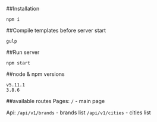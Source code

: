 ##Installation
```
npm i
```
##Compile templates before server start
```
gulp
```
##Run server
```
npm start
```
##node & npm versions
```
v5.11.1
3.8.6
```
##available routes
Pages:
`/` - main page

Api:
`/api/v1/brands` - brands list
`/api/v1/cities` - cities list